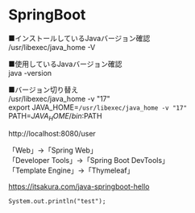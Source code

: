 # SpringBoot<br>

■インストールしているJavaバージョン確認<br>
/usr/libexec/java_home -V<br>

■使用しているJavaバージョン確認<br>
java -version<br>

■バージョン切り替え<br>
/usr/libexec/java_home -v "17"<br>
export JAVA_HOME=`/usr/libexec/java_home -v "17"`<br>
PATH=$JAVA_HOME/bin:$PATH<br>

http://localhost:8080/user<br>

「Web」→「Spring Web」<br>
「Developer Tools」→「Spring Boot DevTools」<br>
「Template Engine」→「Thymeleaf」<br>

https://itsakura.com/java-springboot-hello<br>

```
System.out.println("test");
```